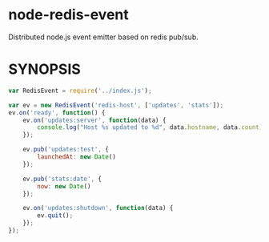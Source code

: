 node-redis-event
================

Distributed node.js event emitter based on redis pub/sub.

SYNOPSIS
========

```javascript
var RedisEvent = require('../index.js');

var ev = new RedisEvent('redis-host', ['updates', 'stats']);
ev.on('ready', function() {
	ev.on('updates:server', function(data) {
		console.log("Host %s updated to %d", data.hostname, data.count);
	});

	ev.pub('updates:test', { 
		launchedAt: new Date() 
	});

	ev.pub('stats:date', { 
		now: new Date() 
	});

	ev.on('updates:shutdown', function(data) {
		ev.quit();
	});
});
```

